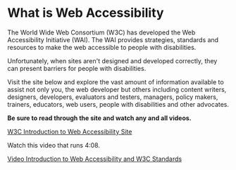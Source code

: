 # What is Web Accessibility

The World Wide Web Consortium (W3C) has developed the Web Accessibility Initiative (WAI). The WAI provides strategies, standards and resources to make the web accessible to people with disabilities.

Unfortunately, when sites aren't designed and developed correctly, they can present barriers for people with disabilities.

Visit the site below and explore the vast amount of information available to assist not only you, the web developer but others including content writers, designers, developers, evaluators and testers, managers, policy makers, trainers, educators, web users, people with disabilities and other advocates.

**Be sure to read through the site and watch any and all videos.**

[W3C Introduction to Web Accessibility Site](https://www.w3.org/WAI/fundamentals/accessibility-intro/#what)

Watch this video that runs 4:08. 

[Video Introduction to Web Accessibility and W3C Standards](https://youtu.be/20SHvU2PKsM)
